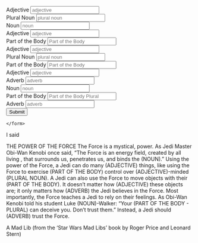 <section id="user-input">
    <!--- This is the main user input section a form tag wraps the inputs we want to collect -->
    <form method="get">
        <div>
            <!-- This is a single input, it has a label and a input field for the user to enter information into. The name signifies the variable the input will be stored in -->
            <label for="adjective2">Adjective</label>
            <input type="text" name="adjective2" placeholder="adjective" />
        </div>
        <div>
            <label for="pluralnoun">Plural Noun</label>
            <input type="text" name="pluralnoun" placeholder="plural noun"/>
        </div>
        <div>
            <label for="noun1">Noun</label>
            <input type="text" name="noun1" placeholder="noun"/>
        </div>
        <div>
            <label for="adjective3">Adjective</label>
            <input type="text" name="adjective3" placeholder="adjective"/>
        </div>
        <div>
            <label for="PartoftheBody">Part of the Body</label>
            <input type="text" name="Part of the Body" placeholder="Part of the Body"/>
        </div>
        <div>
            <label for="adjective4">Adjective</label>
            <input type="text" name="adjective4" placeholder="adjective"/>
        </div>
        <div>
            <label for="pluralnoun2">Plural Noun</label>
            <input type="text" name="pluralnoun2" placeholder="plural noun"/>
        </div>
        <div>
            <label for="PartoftheBody2">Part of the Body</label>
            <input type="text" name="PartoftheBody2" placeholder="Part of the Body"/>
        </div>
         <div>
            <label for="adjective5">Adjective</label>
            <input type="text" name="adjective5" placeholder="adjective"/>
        </div>
        <div>
            <label for="adverb1">Adverb</label>
            <input type="text" name="adverb1" placeholder="adverb"/>
        </div>
        <div>
            <label for="noun2">Noun</label>
            <input type="text" name="noun2" placeholder="noun"/>
        </div>
        <div>
            <label for="PartoftheBodyPlural">Part of the Body</label>
            <input type="text" name="PartoftheBodyPlural" placeholder="Part of the Body Plural"/>
        </div>
        <div>
            <label for="adverb2">Adverb</label>
            <input type="text" name="adverb2" placeholder="adverb"/>
        </div>


<div>
        <!-- Button for the user to click when submiting the form -->
        <input type="submit" />
        
    </form>
</section>
</div>
 
<!-- The madlib we will populate -->
<section id="madlib">
    <!-- we wrap the mad lib in a paragraph tag, inside of this we will need something to place the text into that the user submits. I am using a span because it displays on the page inline instead of something that would cause a linebreak to happen, such as another p tag or div.  The id is a tag we can use to specify which field this is, I am naming it the same as the name on the form input to keep things simple, it could be anything as long as it is unique. -->
    <p>I said <span id="adjective2"></span></p>
    <p>

<p>THE POWER OF THE FORCE
The Force is a mystical, <span id="adjective2"></span> power. As Jedi Master Obi-Wan Kenobi once said, “The Force is an energy field, created by all living <span id="pluralnoun"></span>, that surrounds us, penetrates us, and binds the (NOUN).” Using the power of the Force, a Jedi can do many (ADJECTIVE) things, like using the Force to exercise (PART OF THE BODY) control over (ADJECTIVE)-minded (PLURAL NOUN). A Jedi can also use the Force to move objects with their (PART OF THE BODY). It doesn’t matter how (ADJECTIVE) these objects are; it only matters how (ADVERB) the Jedi believes in the Force. Most importantly, the Force teaches a Jedi to rely on their feelings. As Obi-Wan Kenobi told his student Luke (NOUN)-Walker: “Your (PART OF THE BODY - PLURAL) can deceive you. Don’t trust them.” Instead, a Jedi should (ADVERB) trust the Force.

A Mad Lib
(from the ‘Star Wars Mad Libs’ book by Roger Price and Leonard Stern)

</section>

<!-- We will be putting code inside of script to handle the logic of how to handle the madlib population -->
<script>

</script>
